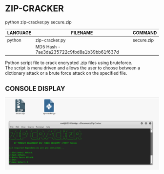 # ZIP-CRACKER
python zip-cracker.py secure.zip

| LANGUAGE | FILENAME | COMMAND |
|--------  |--------- |---------|
| python | zip-cracker.py | secure.zip|
| |MD5 Hash - 7ae3da235722c9fbd8a1b39bb61f637d |

Python script file to crack encrypted .zip files using bruteforce. 
<br />
The script is menu driven and allows the user to choose between a dictionary attack or a brute force attack on the specified file.

## CONSOLE DISPLAY
![Screenshot](picture0.png) 
